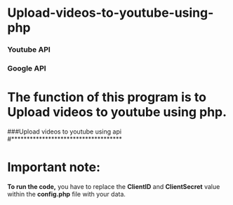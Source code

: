 # Upload-videos-to-youtube-using-php
### Youtube API
### Google API
# The function of this program is to Upload videos to youtube using php.
###Upload videos to youtube using api
#************************************
# Important note:
__To run the code,__ you have to replace the __ClientID__ and __ClientSecret__ value within the __config.php__ file with your data.
